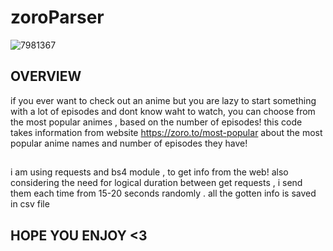 # zoroParser
![7981367](https://github.com/lizajean23/parsing/assets/115722598/216228e9-4729-4391-94d7-2926f485c751)


## OVERVIEW
if you ever  want to check out  an anime but you are lazy to start something with a lot of episodes 
and dont know waht to watch, you can choose from the most popular animes , based on the number of episodes!
this code takes information from website https://zoro.to/most-popular 
about the most popular anime names and number of episodes they have!
##
i am using requests and bs4 module , to get info from the web!
also considering the need for logical duration between get requests , i send them each time from 15-20 seconds randomly .
all the gotten info is saved in csv file

## HOPE YOU ENJOY <3


